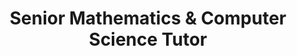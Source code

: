 ---
draft: false
name: "John Smith"
title: "Senior Mathematics & Computer Science Tutor"
image: {
    src: "/avatars/john-smith.jpg",
    alt: "John Smith"
}
publishDate: "2024-02-01 09:00"
credentials:
  - "Ph.D. in Applied Mathematics, MIT"
  - "M.S. in Computer Science, Stanford University"
  - "B.S. in Mathematics, UC Berkeley"
  - "10+ years teaching experience"

specialties:
  - "Advanced Calculus"
  - "Linear Algebra"
  - "Algorithm Design"
  - "Python Programming"
  - "Data Structures"
  - "Machine Learning Fundamentals"

availability:
  monday: "9:00 AM - 5:00 PM EST"
  tuesday: "9:00 AM - 5:00 PM EST" 
  wednesday: "1:00 PM - 9:00 PM EST"
  thursday: "9:00 AM - 5:00 PM EST"
  friday: "9:00 AM - 3:00 PM EST"
  
rates:
  individual: "$75/hour"
  group: "$45/hour per student (3-5 students)"
  
languages:
  - "English (Native)"
  - "Spanish (Conversational)"
  
contact:
  email: "john.smith@tutoring.com"
  phone: "+1 (555) 123-4567"
  zoom: "john.smith.tutor"

bio: >
  Dr. John Smith is a passionate educator with over a decade of experience teaching mathematics and computer science at both undergraduate and graduate levels. His teaching philosophy emphasizes building strong foundational understanding while making complex concepts accessible through real-world applications.

  Having worked with students from diverse backgrounds and learning styles, John specializes in creating personalized learning plans that help students achieve their academic goals. His patient and methodical approach has helped hundreds of students excel in their studies and develop a genuine interest in STEM subjects.

achievements:
  - "Mathematics Teacher of the Year 2022 - EdTech Awards"
  - "Published author of 'Making Mathematics Make Sense: A Student's Guide'"
  - "Perfect 5.0 rating from over 200 student reviews"

testimonials:
  - author: "Sarah J."
    text: "Dr. Smith helped me go from struggling with calculus to acing my finals. His ability to break down complex concepts is amazing!"
  - author: "Michael T."
    text: "The best tutor I've ever had. His programming explanations are crystal clear and he's always patient with questions."

--- 